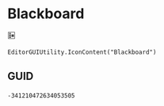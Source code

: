 # Blackboard
![](/img/Blackboard.png)

``` CSharp
EditorGUIUtility.IconContent("Blackboard")
```
## GUID
```
-341210472634053505
```
